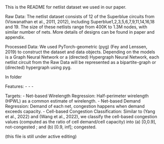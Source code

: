 This is the README for netlist dataset we used in our paper. 

Raw Data:
The netlist dataset consists of 12 of the Superblue circuits from (Viswanathan et al., 2011, 2012), including Superblue1,2,3,5,6,7,9,11,14,16,18 and 19. The size of these netlists range from 400K to 1.3M nodes, with similar number of nets. More details of designs can be found in paper and appendix.

Processed Data:
We used PyTorch-geometric (pyg) (Fey and Lenssen, 2019) to construct the dataset and data objects. 
Depending on the models is a Graph Neural Network or a (directed) Hypergraph Neural Network, each netlist circuit from the Raw Data will be represented as a bipartite-graph or (directed) hypergraph using pyg. 

In folder 
  
  Features:
    -
    -
    -

  Targets:
    - Net-based Wirelength Regression: Half-perimeter wirelength (HPWL) as a common estimate of wirelength. 
    - Net-based Demand Regression: Demand of each net, congestion happens when demand exceeds capacity. 
    - Cell-based Congestion Classification: Similar to (Yang et al., 2022) and (Wang et al., 2022), we classify the cell-based congestion values (computed as the ratio of cell demand/cell capacity) into (a) [0,0.9], not-congested ; and (b) [0.9, inf]; congested.

(this file is still under active editing)
                                                          
